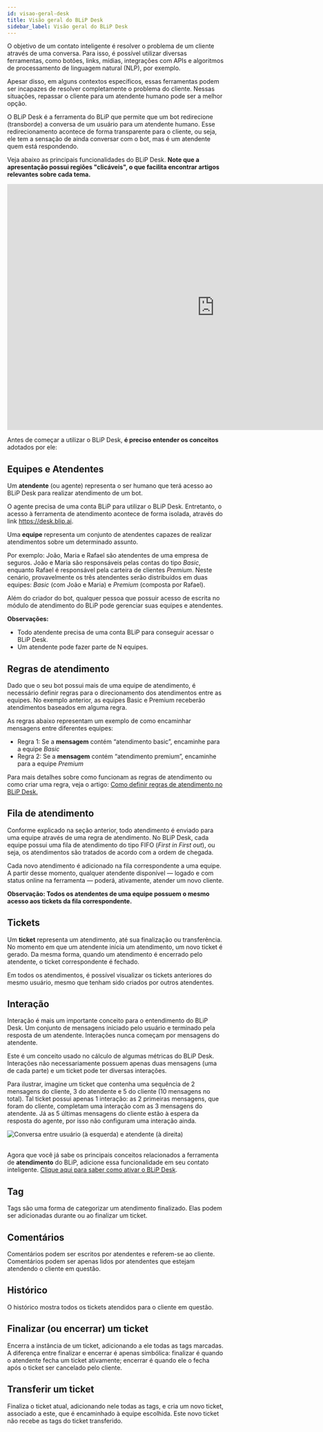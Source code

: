 ```yaml
---
id: visao-geral-desk
title: Visão geral do BLiP Desk
sidebar_label: Visão geral do BLiP Desk
---
```


O objetivo de um contato inteligente é resolver o problema de um cliente através de uma conversa. Para isso, é possível utilizar diversas ferramentas, como botões, links, mídias, integrações com APIs e algoritmos de processamento de linguagem natural (NLP), por exemplo.

Apesar disso, em alguns contextos específicos, essas ferramentas podem ser incapazes de resolver completamente o problema do cliente. Nessas situações, repassar o cliente para um atendente humano pode ser a melhor opção.

O BLiP Desk é a ferramenta do BLiP que permite que um bot redirecione (transborde) a conversa de um usuário para um atendente humano. Esse redirecionamento acontece de forma transparente para o cliente, ou seja, ele tem a sensação de ainda conversar com o bot, mas é um atendente quem está respondendo. 

Veja abaixo as principais funcionalidades do BLiP Desk. **Note que a apresentação possui regiões "clicáveis", o que facilita encontrar artigos relevantes sobre cada tema.**

<iframe src="https://docs.google.com/presentation/d/e/2PACX-1vR_ec8f0foelg0Da6FpgXqEcb8ABBEJMXGIc2KG93S8Cl2Bz5H4YNEsOw4bq7bCKiE4JxEAP3OD9bJ-/embed?start=false&loop=false&delayms=3000" frameborder="0" width="960" height="569" allowfullscreen="true" mozallowfullscreen="true" webkitallowfullscreen="true"></iframe>  

<br/>

Antes de começar a utilizar o BLiP Desk, **é preciso entender os conceitos** adotados por ele:

## Equipes e Atendentes

Um **atendente** (ou agente) representa o ser humano que terá acesso ao BLiP Desk para realizar atendimento de um bot.

O agente precisa de uma conta BLiP para utilizar o BLiP Desk. Entretanto, o acesso à ferramenta de atendimento acontece de forma isolada, através do link https://desk.blip.ai.

Uma **equipe** representa um conjunto de atendentes capazes de realizar atendimentos sobre um determinado assunto.

Por exemplo: João, Maria e Rafael são atendentes de uma empresa de seguros. João e Maria são responsáveis pelas contas do tipo *Basic*, enquanto Rafael é responsável pela carteira de clientes *Premium*. Neste cenário, provavelmente os três atendentes serão distribuídos em duas equipes: *Basic* (com João e Maria) e *Premium* (composta por Rafael).

Além do criador do bot, qualquer pessoa que possuir acesso de escrita no módulo de atendimento do BLiP pode gerenciar suas equipes e atendentes.

**Observações:**

* Todo atendente precisa de uma conta BLiP para conseguir acessar o BLiP Desk.
* Um atendente pode fazer parte de N equipes.

## Regras de atendimento

Dado que o seu bot possui mais de uma equipe de atendimento, é necessário definir regras para o direcionamento dos atendimentos entre as equipes. No exemplo anterior, as equipes Basic e Premium receberão atendimentos baseados em alguma regra.

As regras abaixo representam um exemplo de como encaminhar mensagens entre diferentes equipes:

* Regra 1: Se a **mensagem** contém “atendimento basic”, encaminhe para a equipe *Basic*
* Regra 2: Se a **mensagem** contém “atendimento premium”, encaminhe para a equipe *Premium*

Para mais detalhes sobre como funcionam as regras de atendimento ou como criar uma regra, veja o artigo: [Como definir regras de atendimento no BLiP Desk.](https://help.blip.ai/hc/pt-br/articles/360001215891-Como-definir-regras-de-atendimento-no-BLiP-Desk)

## Fila de atendimento

Conforme explicado na seção anterior, todo atendimento é enviado para uma equipe através de uma regra de atendimento. No BLiP Desk, cada equipe possui uma fila de atendimento do tipo FIFO (*First in First out*), ou seja, os atendimentos são tratados de acordo com a ordem de chegada.

Cada novo atendimento é adicionado na fila correspondente a uma equipe. A partir desse momento, qualquer atendente disponível — logado e com status online na ferramenta — poderá, ativamente, atender um novo cliente.

**Observação: Todos os atendentes de uma equipe possuem o mesmo acesso aos tickets da fila correspondente.**

## Tickets

Um **ticket** representa um atendimento, até sua finalização ou transferência. No momento em que um atendente inicia um atendimento, um novo ticket é gerado. Da mesma forma, quando um atendimento é encerrado pelo atendente, o ticket correspondente é fechado.

Em todos os atendimentos, é possível visualizar os tickets anteriores do mesmo usuário, mesmo que tenham sido criados por outros atendentes.

## Interação

Interação é mais um importante conceito para o entendimento do BLiP Desk. Um conjunto de mensagens iniciado pelo usuário e terminado pela resposta de um atendente. Interações nunca começam por mensagens do atendente.

Este é um conceito usado no cálculo de algumas métricas do BLiP Desk. Interações não necessariamente possuem apenas duas mensagens (uma de cada parte) e um ticket pode ter diversas interações.

Para ilustrar, imagine um ticket que contenha uma sequência de 2 mensagens do cliente, 3 do atendente e 5 do cliente (10 mensagens no total). Tal ticket possui apenas 1 interação: as 2 primeiras mensagens, que foram do cliente, completam uma interação com as 3 mensagens do atendente. Já as 5 últimas mensagens do cliente estão à espera da resposta do agente, por isso não configuram uma interação ainda.

![Conversa entre usuário (à esquerda) e atendente (à direita)](/img/helpdesk/interaction.png)<br><br>

Agora que você já sabe os principais conceitos relacionados a ferramenta de **atendimento** do BLiP, adicione essa funcionalidade em seu contato inteligente. [Clique aqui para saber como ativar o BLiP Desk](https://help.blip.ai/hc/pt-br/articles/360001215251-Como-ativar-o-BLiP-Desk-como-um-canal-de-atendimento).

## Tag 

Tags são uma forma de categorizar um atendimento finalizado. Elas podem ser adicionadas durante ou ao finalizar um ticket.

## Comentários

Comentários podem ser escritos por atendentes e referem-se ao cliente. Comentários podem ser apenas lidos por atendentes que estejam atendendo o cliente em questão.

## Histórico

O histórico mostra todos os tickets atendidos para o cliente em questão.

## Finalizar (ou encerrar) um ticket

Encerra a instância de um ticket, adicionando a ele todas as tags marcadas. A diferença entre finalizar e encerrar é apenas simbólica: finalizar é quando o atendente fecha um ticket ativamente; encerrar é quando ele o fecha após o ticket ser cancelado pelo cliente.

## Transferir um ticket

Finaliza o ticket atual, adicionando nele todas as tags, e cria um novo ticket, associado a este, que é encaminhado à equipe escolhida. Este novo ticket não recebe as tags do ticket transferido.